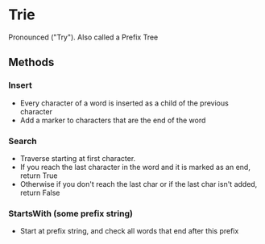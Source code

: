 # Trie
Pronounced ("Try"). Also called a Prefix Tree

## Methods

### Insert 
* Every character of a word is inserted as a child of the previous character
* Add a marker to characters that are the end of the word

### Search
* Traverse starting at first character. 
* If you reach the last character in the word and it is marked as an end, return True
* Otherwise if you don't reach the last char or if the last char isn't added, return False

### StartsWith (some prefix string)
* Start at prefix string, and check all words that end after this prefix